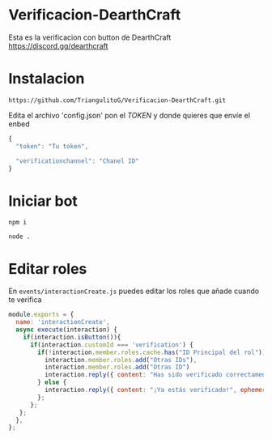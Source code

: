 # Verificacion-DearthCraft
Esta es la verificacion con button de DearthCraft https://discord.gg/dearthcraft

# Instalacion
```text
https://github.com/TriangulitoG/Verificacion-DearthCraft.git
```

Edita el archivo 'config.json' pon el *TOKEN* y donde quieres que envíe el enbed

```js
{
  "token": "Tu token",

  "verificationchannel": "Chanel ID"
}
```
# Iniciar bot

```text
npm i
```
```text
node .
```
# Editar roles

En `events/interactionCreate.js` puedes editar los roles que añade cuando te verifica

```js
module.exports = {
  name: 'interactionCreate',
  async execute(interaction) {
    if(interaction.isButton()){
      if(interaction.customId === 'verification') {
        if(!interaction.member.roles.cache.has("ID Principal del rol")) {
          interaction.member.roles.add("Otras IDs"),
          interaction.member.roles.add("Otras ID")
          interaction.reply({ content: "Has sido verificado correctamente!", ephemeral: true })
        } else {
          interaction.reply({ content: "¡Ya estás verificado!", ephemeral: true })
        };
      };
   };
  },
};

```
